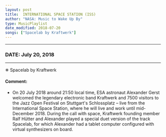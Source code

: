 ```yaml
---
layout: post
title:  INTERNATIONAL SPACE STATION (ISS)
author: "NASA: Music to Wake Up By"
type: MusicPlaylist
date_modified: 2018-07-20
songs: ["Spacelab by Kraftwerk"]
---
```


----
### DATE: July 20, 2018
----
✵ Spacelab by Kraftwerk

#### Comment:
* On 20 July 2018 around 21:50 local time, ESA astronaut Alexander Gerst welcomed the legendary electronic band Kraftwerk and 7500 visitors to the Jazz Open Festival on Stuttgart's Schlossplatz – live from the International Space Station, where he will live and work until mid-December 2018. During the call with space, Kraftwerk founding member Ralf Hütter and Alexander played a special duet version of the track Spacelab, for which Alexander had a tablet computer configured with virtual synthesizers on board.



<br/>
<center>
	<a target="_blank"
	   href="https://twitter.com/intent/tweet?hashtags=Space,NASA,Playlist,NASAWakeupCalls,SpaceProgram&text=🚀 {{ page.author}}, '{{ page.songs.first }}' {{ page.title }}, {{ page.date | date: '%B %d, %Y' }}, {{ site.url }}{{ page.url }}&via=nasawakeupcalls"><i class="fab fa-twitter" title="Tweet this page" alt="Tweet this page" style="font-size: 1.3em;"></i></a>
	&nbsp; 	<i class="fas fa-user-astronaut" style="font-size: 1.5em;"></i> &nbsp;
    <a id="custom_amazon_link"
       type="amzn" search="#"
       category="popular music">
    <i class="fab fa-amazon" style="font-size: 1.3em;"></i></a>
</center>

<!-- Randomly resolve an individual entry from a song array -->
<script src="/assets/javascript/seedrandom.min.js"></script>
<script>
  var wake_me_up = ["Spacelab by Kraftwerk"];
  var prng = new Math.seedrandom();
  function randomSong() {
    song = wake_me_up[Math.floor(Math.random() * wake_me_up.length)];
    var amazon_link = document.getElementById("custom_amazon_link");
    amazon_link.setAttribute("search", song);
  }
  window.onload = randomSong();
</script>
